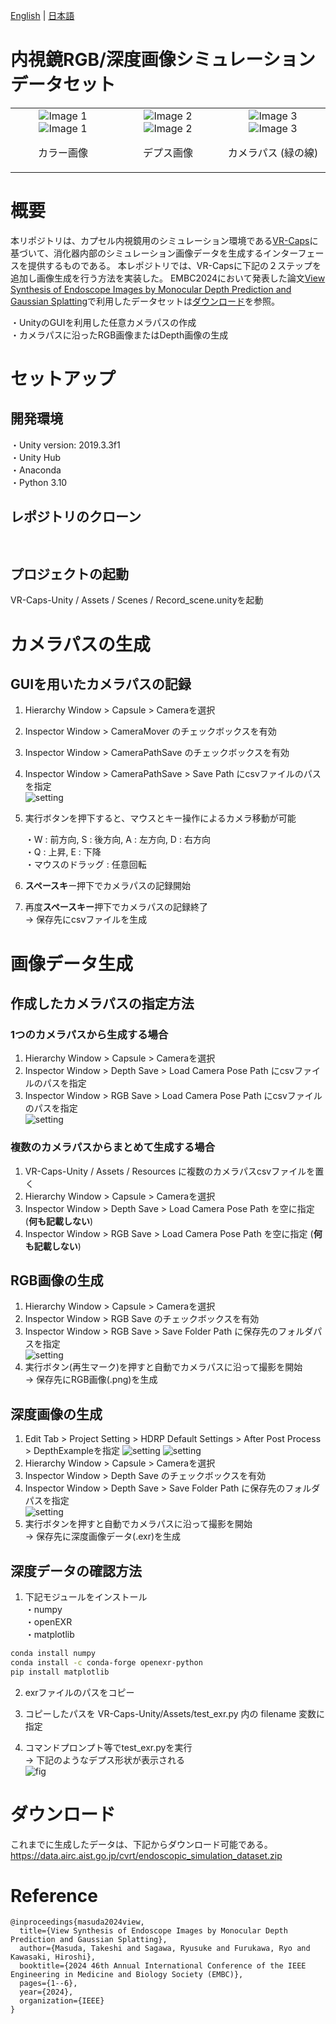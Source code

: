 [English](README.md) | [日本語](README.jp.md)  

内視鏡RGB/深度画像シミュレーションデータセット
=====
<table border=0>
  <tr>
    <td style="text-align: center;">
      <img src="readme_imgs/CameraScreenShot_rgb_000.png" alt="Image 1" style="width: auto; height: auto;">
      <img src="readme_imgs/CameraScreenShot_rgb_001.png" alt="Image 1" style="width: auto; height: auto;">
      <p align="center">カラー画像</p>
    </td>
    <td style="text-align: center;">
      <img src="readme_imgs/CameraScreenShot_depth_000.png" alt="Image 2" style="width: auto; height: auto;">
      <img src="readme_imgs/CameraScreenShot_depth_001.png" alt="Image 2" style="width: auto; height: auto;">
      <p align="center">デプス画像</p>
    </td>
    <td style="text-align: center;">
      <img src="readme_imgs/CameraScreenShot_campath_000.png" alt="Image 3" style="width: auto; height: auto;">
      <img src="readme_imgs/CameraScreenShot_campath_001.png" alt="Image 3" style="width: auto; height: auto;">
      <p align="center">カメラパス (緑の線)</p>
    </td>
  </tr>
</table>


# 概要
本リポジトリは、カプセル内視鏡用のシミュレーション環境である[VR-Caps](https://github.com/CapsuleEndoscope/VirtualCapsuleEndoscopy)に基づいて、消化器内部のシミュレーション画像データを生成するインターフェースを提供するものである。
本レポジトリでは、VR-Capsに下記の２ステップを追加し画像生成を行う方法を実装した。
EMBC2024において発表した論文[View Synthesis of Endoscope Images by Monocular Depth Prediction and Gaussian Splatting](https://ieeexplore.ieee.org/abstract/document/10782148)で利用したデータセットは[ダウンロード](#ダウンロード)を参照。

・UnityのGUIを利用した任意カメラパスの作成  
・カメラパスに沿ったRGB画像またはDepth画像の生成  

# セットアップ

## 開発環境
・Unity version: 2019.3.3f1  
・Unity Hub  
・Anaconda  
・Python 3.10  

## レポジトリのクローン
```sh
  
```  

## プロジェクトの起動  
VR-Caps-Unity / Assets / Scenes / Record_scene.unityを起動 


# カメラパスの生成  

## GUIを用いたカメラパスの記録
1. Hierarchy Window > Capsule > Cameraを選択  
2. Inspector Window > CameraMover のチェックボックスを有効  
3. Inspector Window > CameraPathSave のチェックボックスを有効  
4. Inspector Window > CameraPathSave > Save Path にcsvファイルのパスを指定  
   ![setting](readme_imgs/Unity_CameraPath_all.png)
5. 実行ボタンを押下すると、マウスとキー操作によるカメラ移動が可能  

   ・W : 前方向, S : 後方向, A : 左方向, D : 右方向  
   ・Q : 上昇, E : 下降  
   ・マウスのドラッグ : 任意回転  

6. **スペースキ**ー押下でカメラパスの記録開始  
7. 再度**スペースキー**押下でカメラパスの記録終了  
   -> 保存先にcsvファイルを生成  


# 画像データ生成

## 作成したカメラパスの指定方法  
### 1つのカメラパスから生成する場合
1. Hierarchy Window > Capsule > Cameraを選択  
2. Inspector Window > Depth Save > Load Camera Pose Path にcsvファイルのパスを指定  
3. Inspector Window > RGB Save > Load Camera Pose Path にcsvファイルのパスを指定  
   ![setting](readme_imgs/Unity_select_camerapath_all.png)

### 複数のカメラパスからまとめて生成する場合
1. VR-Caps-Unity / Assets / Resources に複数のカメラパスcsvファイルを置く
2. Hierarchy Window > Capsule > Cameraを選択  
3. Inspector Window > Depth Save > Load Camera Pose Path を空に指定 (**何も記載しない**)  
4. Inspector Window > RGB Save > Load Camera Pose Path を空に指定 (**何も記載しない**)  


## RGB画像の生成  
1. Hierarchy Window > Capsule > Cameraを選択  
2. Inspector Window > RGB Save のチェックボックスを有効  
3. Inspector Window > RGB Save > Save Folder Path に保存先のフォルダパスを指定  
   ![setting](readme_imgs/Unity_figure_RGB_all.png)
4. 実行ボタン(再生マーク)を押すと自動でカメラパスに沿って撮影を開始  
   -> 保存先にRGB画像(.png)を生成
   
## 深度画像の生成  
1. Edit Tab > Project Setting > HDRP Default Settings > After Post Process > DepthExampleを指定
   ![setting](readme_imgs/Unity_figure_Depth_edit_tab_all.png)
   ![setting](readme_imgs/Unity_figure_Depth_after_post_process_all.png)
2. Hierarchy Window > Capsule > Cameraを選択  
3. Inspector Window > Depth Save のチェックボックスを有効  
4. Inspector Window > Depth Save > Save Folder Path に保存先のフォルダパスを指定  
   ![setting](readme_imgs/Unity_Depth_all.png)  
5. 実行ボタンを押すと自動でカメラパスに沿って撮影を開始  
   -> 保存先に深度画像データ(.exr)を生成  

## 深度データの確認方法  

1. 下記モジュールをインストール  
・numpy  
・openEXR  
・matplotlib  
```sh
conda install numpy
conda install -c conda-forge openexr-python
pip install matplotlib
```  

2. exrファイルのパスをコピー  

3. コピーしたパスを VR-Caps-Unity/Assets/test_exr.py 内の filename 変数に指定  

4. コマンドプロンプト等でtest_exr.pyを実行  
-> 下記のようなデプス形状が表示される  
![fig](readme_imgs/txt_exr.png)

# ダウンロード
これまでに生成したデータは、下記からダウンロード可能である。  
https://data.airc.aist.go.jp/cvrt/endoscopic_simulation_dataset.zip

# Reference
```
@inproceedings{masuda2024view,
  title={View Synthesis of Endoscope Images by Monocular Depth Prediction and Gaussian Splatting},
  author={Masuda, Takeshi and Sagawa, Ryusuke and Furukawa, Ryo and Kawasaki, Hiroshi},
  booktitle={2024 46th Annual International Conference of the IEEE Engineering in Medicine and Biology Society (EMBC)},
  pages={1--6},
  year={2024},
  organization={IEEE}
}
```




